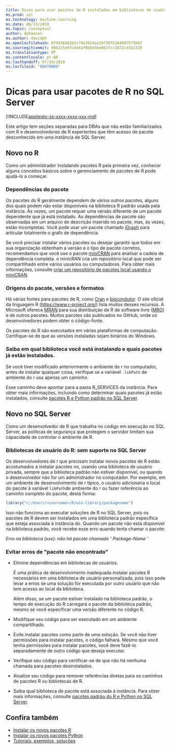 ```yaml
---
title: Dicas para usar pacotes de R instalados em bibliotecas de usuário
ms.prod: sql
ms.technology: machine-learning
ms.date: 06/13/2019
ms.topic: conceptual
author: dphansen
ms.author: davidph
ms.openlocfilehash: 07993b982b5c79e3814aa29730fb1849075f5667
ms.sourcegitcommit: 9062c5e97c4e4af0bbe5be6637cc3872cd1b2320
ms.translationtype: MT
ms.contentlocale: pt-BR
ms.lasthandoff: 07/24/2019
ms.locfileid: "68470080"
---
```

# <a name="tips-for-using-r-packages-in-sql-server"></a>Dicas para usar pacotes de R no SQL Server
[!INCLUDE[appliesto-ss-xxxx-xxxx-xxx-md](../../includes/appliesto-ss-xxxx-xxxx-xxx-md.md)]

Este artigo tem seções separadas para DBAs que não estão familiarizados com R e desenvolvedores de R experientes que têm acesso de pacote desconhecido em uma instância de SQL Server.

## <a name="new-to-r"></a>Novo no R

Como um administrador Instalando pacotes R pela primeira vez, conhecer alguns conceitos básicos sobre o gerenciamento de pacotes de R pode ajudá-lo a começar.

### <a name="package-dependencies"></a>Dependências do pacote

Os pacotes do R geralmente dependem de vários outros pacotes, alguns dos quais podem não estar disponíveis na biblioteca R padrão usada pela instância. Às vezes, um pacote requer uma versão diferente de um pacote dependente que já está instalado. As dependências de pacote são observadas em um arquivo de descrição inserido no pacote, mas, às vezes, estão incompletas. Você pode usar um pacote chamado [iGraph](https://igraph.org/r/) para articular totalmente o grafo de dependência.

Se você precisar instalar vários pacotes ou desejar garantir que todos em sua organização obtenham a versão e o tipo de pacote corretos, recomendamos que você use o pacote [miniCRAN](https://mran.microsoft.com/package/miniCRAN) para analisar a cadeia de dependência completa. o minicRAN cria um repositório local que pode ser compartilhado entre vários usuários ou computadores. Para obter mais informações, consulte [criar um repositório de pacotes local usando o miniCRAN](create-a-local-package-repository-using-minicran.md).

### <a name="package-sources-versions-and-formats"></a>Origens do pacote, versões e formatos

Há várias fontes para pacotes de R, como [Cran](https://cran.r-project.org/) e [biocondutor](https://www.bioconductor.org/). O site oficial da linguagem R (<https://www.r-project.org/>) lista muitos desses recursos. A Microsoft oferece [MRAN](https://mran.microsoft.com/) para sua distribuição de R de software livre ([MRO](https://mran.microsoft.com/open)) e de outros pacotes. Muitos pacotes são publicados no GitHub, onde os desenvolvedores podem obter o código-fonte.

Os pacotes do R são executados em várias plataformas de computação. Certifique-se de que as versões instaladas sejam binários do Windows.

### <a name="know-which-library-you-are-installing-to-and-which-packages-are-already-installed"></a>Saiba em qual biblioteca você está instalando e quais pacotes já estão instalados.

Se você tiver modificado anteriormente o ambiente do r no computador, antes de instalar qualquer coisa, verifique se a variável `.libPath` de ambiente do r usa apenas um caminho.

Esse caminho deve apontar para a pasta R_SERVICES da instância. Para obter mais informações, incluindo como determinar quais pacotes já estão instalados, consulte [pacotes R e Python padrão no SQL Server](../package-management/default-packages.md).

## <a name="new-to-sql-server"></a>Novo no SQL Server

Como um desenvolvedor de R que trabalha no código em execução no SQL Server, as políticas de segurança que protegem o servidor limitam sua capacidade de controlar o ambiente de R.

### <a name="r-user-libraries-not-supported-on-sql-server"></a>Bibliotecas de usuário do R: sem suporte no SQL Server

Os desenvolvedores de r que precisam instalar novos pacotes de R estão acostumados a instalar pacotes no, usando uma biblioteca de usuário privada, sempre que a biblioteca padrão não estiver disponível, ou quando o desenvolvedor não for um administrador no computador. Por exemplo, em um ambiente de desenvolvimento de r típico, o usuário adicionaria o local do pacote à variável `libPath`de ambiente do r ou fazer referência ao caminho completo do pacote, desta forma:

```R
library("c:/Users/<username>/R/win-library/packagename")
```

Isso não funciona ao executar soluções de R no SQL Server, pois os pacotes de R devem ser instalados em uma biblioteca padrão específica que esteja associada à instância do. Quando um pacote não está disponível na biblioteca padrão, você recebe esse erro quando tenta chamar o pacote:

*Erro na biblioteca (xxx): não há pacote chamado ' Package-Name '*

### <a name="avoid-package-not-found-errors"></a>Evitar erros de "pacote não encontrado"

+ Elimine dependências em bibliotecas de usuários. 

    É uma prática de desenvolvimento inadequada instalar pacotes R necessários em uma biblioteca de usuário personalizada, pois isso pode levar a erros se uma solução for executada por outro usuário que não tem acesso ao local da biblioteca.

    Além disso, se um pacote estiver instalado na biblioteca padrão, o tempo de execução do R carregará o pacote da biblioteca padrão, mesmo se você especificar uma versão diferente no código R.

+ Modifique seu código para ser executado em um ambiente compartilhado.

+ Evite instalar pacotes como parte de uma solução. Se você não tiver permissões para instalar pacotes, o código falhará. Mesmo que você tenha permissões para instalar pacotes, você deve fazê-lo separadamente de outro código que deseja executar.

+ Verifique seu código para certificar-se de que não há nenhuma chamada para pacotes desinstalados.

+ Atualize seu código para remover referências diretas para os caminhos de pacotes R ou bibliotecas de R. 

+ Saiba qual biblioteca de pacote está associada à instância. Para obter mais informações, consulte [pacotes padrão do R e Python no SQL Server](../package-management/default-packages.md).

## <a name="see-also"></a>Confira também

+ [Instalar os novos pacotes R](install-additional-r-packages-on-sql-server.md)
+ [Instalar os novos pacotes Python](../python/install-additional-python-packages-on-sql-server.md)
+ [Tutoriais, exemplos, soluções](../tutorials/machine-learning-services-tutorials.md)